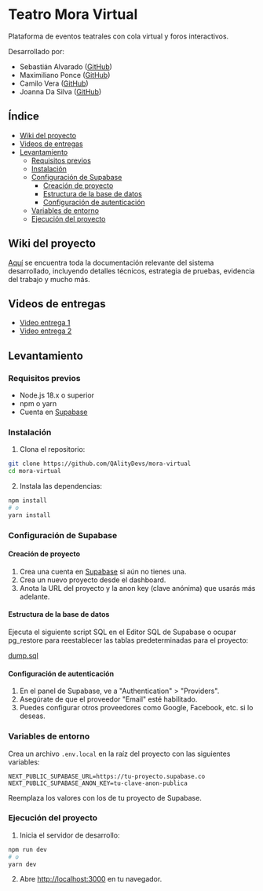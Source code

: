 # Teatro Mora Virtual

Plataforma de eventos teatrales con cola virtual y foros interactivos.

Desarrollado por:

- Sebastián Alvarado ([GitHub](https://github.com/Sealra))
- Maximiliano Ponce ([GitHub](https://github.com/massi-ponce))
- Camilo Vera ([GitHub](https://github.com/caverav))
- Joanna Da Silva ([GitHub](https://github.com/JoannaDaSilva))

## Índice

- [Wiki del proyecto](#wiki-del-proyecto)
- [Videos de entregas](#videos-de-entregas)
- [Levantamiento](#levantamiento)
  - [Requisitos previos](#requisitos-previos)
  - [Instalación](#instalación)
  - [Configuración de Supabase](#configuración-de-supabase)
    - [Creación de proyecto](#creación-de-proyecto)
    - [Estructura de la base de datos](#estructura-de-la-base-de-datos)
    - [Configuración de autenticación](#configuración-de-autenticación)
  - [Variables de entorno](#variables-de-entorno)
  - [Ejecución del proyecto](#ejecución-del-proyecto)

## Wiki del proyecto

[Aquí](https://github.com/QAlityDevs/mora-virtual/wiki) se encuentra toda la documentación relevante del sistema desarrollado, incluyendo detalles técnicos, estrategia de pruebas, evidencia del trabajo y mucho más.

## Videos de entregas

- [Video entrega 1](https://www.youtube.com/watch?v=aY0UqvGblqA)
- [Video entrega 2](https://www.youtube.com/watch?v=ky4bXkyZnF4)

## Levantamiento

### Requisitos previos

- Node.js 18.x o superior
- npm o yarn
- Cuenta en [Supabase](https://supabase.com)

### Instalación

1. Clona el repositorio:

```bash
git clone https://github.com/QAlityDevs/mora-virtual
cd mora-virtual
```

2. Instala las dependencias:

```bash
npm install
# o
yarn install
```

### Configuración de Supabase

#### Creación de proyecto

1. Crea una cuenta en [Supabase](https://supabase.com) si aún no tienes una.
2. Crea un nuevo proyecto desde el dashboard.
3. Anota la URL del proyecto y la anon key (clave anónima) que usarás más adelante.

#### Estructura de la base de datos

Ejecuta el siguiente script SQL en el Editor SQL de Supabase o ocupar pg_restore para reestablecer las tablas predeterminadas para el proyecto:

[dump.sql](./dump.sql)

#### Configuración de autenticación

1. En el panel de Supabase, ve a "Authentication" > "Providers".
2. Asegúrate de que el proveedor "Email" esté habilitado.
3. Puedes configurar otros proveedores como Google, Facebook, etc. si lo deseas.

### Variables de entorno

Crea un archivo `.env.local` en la raíz del proyecto con las siguientes variables:

```
NEXT_PUBLIC_SUPABASE_URL=https://tu-proyecto.supabase.co
NEXT_PUBLIC_SUPABASE_ANON_KEY=tu-clave-anon-publica
```

Reemplaza los valores con los de tu proyecto de Supabase.

### Ejecución del proyecto

1. Inicia el servidor de desarrollo:

```bash
npm run dev
# o
yarn dev
```

2. Abre [http://localhost:3000](http://localhost:3000) en tu navegador.
